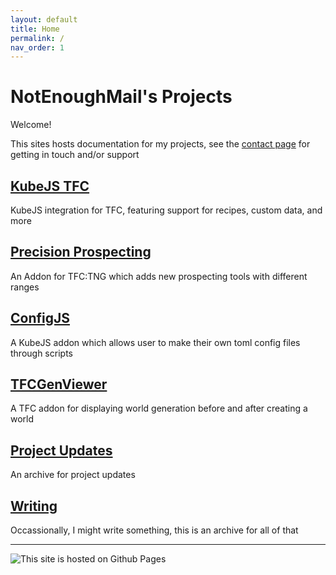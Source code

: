 ```yaml
---
layout: default
title: Home
permalink: /
nav_order: 1
---
```


# NotEnoughMail's Projects

Welcome!

This sites hosts documentation for my projects, see the [contact page](/contact/) for getting in touch and/or support

## [KubeJS TFC](kubejs_tfc/)

KubeJS integration for TFC, featuring support for recipes, custom data, and more

## [Precision Prospecting](precpros/)

An Addon for TFC:TNG which adds new prospecting tools with different ranges

## [ConfigJS](configjs/)

A KubeJS addon which allows user to make their own toml config files through scripts

## [TFCGenViewer](tfcgv/)

A TFC addon for displaying world generation before and after creating a world

## [Project Updates](updates/)

An archive for project updates

## [Writing](writing/)

Occassionally, I might write something, this is an archive for all of that

---

![This site is hosted on Github Pages](https://bernsteinbear.com/assets/img/banner.png)
